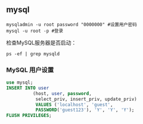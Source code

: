 ## mysql

```
mysqladmin -u root password "0000000" #设置用户密码
mysql -u root -p #登录
```

检查MySQL服务器是否启动：
```
ps -ef | grep mysqld
```

### MySQL 用户设置

```sql
use mysql;
INSERT INTO user 
          (host, user, password, 
           select_priv, insert_priv, update_priv) 
           VALUES ('localhost', 'guest', 
           PASSWORD('guest123'), 'Y', 'Y', 'Y');
FLUSH PRIVILEGES;
```